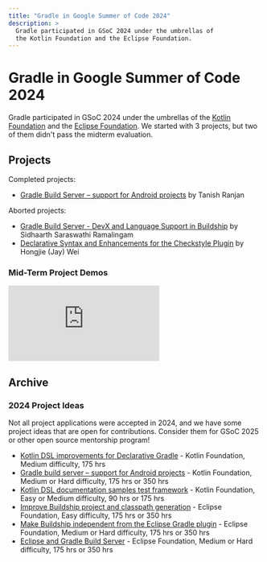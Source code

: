 ```yaml
---
title: "Gradle in Google Summer of Code 2024"
description: >
  Gradle participated in GSoC 2024 under the umbrellas of
  the Kotlin Foundation and the Eclipse Foundation.
---
```


# Gradle in Google Summer of Code 2024

Gradle participated in GSoC 2024 under the umbrellas of
the [Kotlin Foundation](https://kotlinfoundation.org/) and the [Eclipse Foundation](https://www.eclipse.org/).
We started with 3 projects, but two of them didn't pass the midterm evaluation.

## Projects

Completed projects:

- [Gradle Build Server – support for Android projects](./2024/gradle-build-server-android.md) by Tanish Ranjan

Aborted projects:

- [Gradle Build Server - DevX and Language Support in Buildship](./2024/gradle-build-server-devx.md) by Sidhaarth Saraswathi Ramalingam
- [Declarative Syntax and Enhancements for the Checkstyle Plugin](./2024/checkstyle-plugin.md) by Hongjie (Jay) Wei

### Mid-Term Project Demos

<div class="youtube-video">
  <div>
    <iframe src="https://www.youtube.com/embed/UN0AFCLASZA?si=9aG5tDzj6nL1_IKT" title="YouTube video player" frameborder="0" allow="accelerometer; autoplay; clipboard-write; encrypted-media; gyroscope; picture-in-picture; web-share" referrerpolicy="strict-origin-when-cross-origin" allowfullscreen></iframe>
  </div>
</div>

## Archive

### 2024 Project Ideas

Not all project applications were accepted in 2024,
and we have some project ideas that are open for contributions.
Consider them for GSoC 2025 or other open source mentorship program!

- [Kotlin DSL improvements for Declarative Gradle](https://kotlinlang.org/docs/gsoc-2024.html#kotlin-dsl-improvements-for-declarative-gradle-medium-175-hrs) -
  Kotlin Foundation, Medium difficulty, 175 hrs
- [Gradle build server – support for Android projects](https://kotlinlang.org/docs/gsoc-2024.html#gradle-build-server-support-for-android-projects-medium-or-hard-175-hrs-or-350-hrs) -
  Kotlin Foundation, Medium or Hard difficulty, 175 hrs or 350 hrs
- [Kotlin DSL documentation samples test framework](https://kotlinlang.org/docs/gsoc-2024.html#kotlin-dsl-documentation-samples-test-framework-easy-or-medium-90-hrs-or-175-hrs) -
  Kotlin Foundation, Easy or Medium difficulty, 90 hrs or 175 hrs
- [Improve Buildship project and classpath generation](https://gitlab.eclipse.org/eclipsefdn/emo-team/gsoc-at-the-ef/-/issues/7) -
  Eclipse Foundation, Easy difficulty, 175 hrs or 350 hrs
- [Make Buildship independent from the Eclipse Gradle plugin](https://gitlab.eclipse.org/eclipsefdn/emo-team/gsoc-at-the-ef/-/issues/6) -
  Eclipse Foundation, Medium or Hard difficulty, 175 hrs or 350 hrs
- [Eclipse and Gradle Build Server](https://gitlab.eclipse.org/eclipsefdn/emo-team/gsoc-at-the-ef/-/issues/5) -
  Eclipse Foundation, Medium or Hard difficulty, 175 hrs or 350 hrs
